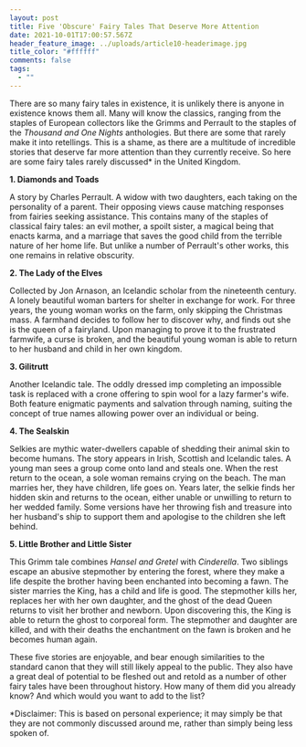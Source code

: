 ```yaml
---
layout: post
title: Five 'Obscure' Fairy Tales That Deserve More Attention
date: 2021-10-01T17:00:57.567Z
header_feature_image: ../uploads/article10-headerimage.jpg
title_color: "#ffffff"
comments: false
tags:
  - ""
---
```

There are so many fairy tales in existence, it is unlikely there is anyone in existence knows them all. Many will know the classics, ranging from the staples of European collectors like the Grimms and Perrault to the staples of the *Thousand and One Nights* anthologies. But there are some that rarely make it into retellings. This is a shame, as there are a multitude of incredible stories that deserve far more attention than they currently receive. So here are some fairy tales rarely discussed* in the United Kingdom.

**1. Diamonds and Toads**

A story by Charles Perrault. A widow with two daughters, each taking on the personality of a parent. Their opposing views cause matching responses from fairies seeking assistance. This contains many of the staples of classical fairy tales: an evil mother, a spoilt sister, a magical being that enacts karma, and a marriage that saves the good child from the terrible nature of her home life. But unlike a number of Perrault's other works, this one remains in relative obscurity.

**2. The Lady of the Elves**

Collected by Jon Arnason, an Icelandic scholar from the nineteenth century. A lonely beautiful woman barters for shelter in exchange for work. For three years, the young woman works on the farm, only skipping the Christmas mass. A farmhand decides to follow her to discover why, and finds out she is the queen of a fairyland. Upon managing to prove it to the frustrated farmwife, a curse is broken, and the beautiful young woman is able to return to her husband and child in her own kingdom.

**3. Gilitrutt**

Another Icelandic tale. The oddly dressed imp completing an impossible task is replaced with a crone offering to spin wool for a lazy farmer's wife. Both feature enigmatic payments and salvation through naming, suiting the concept of true names allowing power over an individual or being.

**4. The Sealskin**

Selkies are mythic water-dwellers capable of shedding their animal skin to become humans. The story appears in Irish, Scottish and Icelandic tales. A young man sees a group come onto land and steals one. When the rest return to the ocean, a sole woman remains crying on the beach. The man marries her, they have children, life goes on. Years later, the selkie finds her hidden skin and returns to the ocean, either unable or unwilling to return to her wedded family. Some versions have her throwing fish and treasure into her husband's ship to support them and apologise to the children she left behind.

**5. Little Brother and Little Sister**

This Grimm tale combines *Hansel and Gretel* with *Cinderella*. Two siblings escape an abusive stepmother by entering the forest, where they make a life despite the brother having been enchanted into becoming a fawn. The sister marries the King, has a child and life is good. The stepmother kills her, replaces her with her own daughter, and the ghost of the dead Queen returns to visit her brother and newborn. Upon discovering this, the King is able to return the ghost to corporeal form. The stepmother and daughter are killed, and with their deaths the enchantment on the fawn is broken and he becomes human again.

These five stories are enjoyable, and bear enough similarities to the standard canon that they will still likely appeal to the public. They also have a great deal of potential to be fleshed out and retold as a number of other fairy tales have been throughout history. How many of them did you already know? And which would you want to add to the list?



\*Disclaimer: This is based on personal experience; it may simply be that they are not commonly discussed around me, rather than simply being less spoken of.